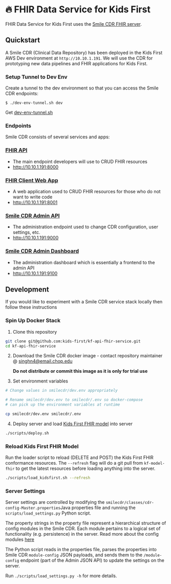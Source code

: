 # 🔥 FHIR Data Service for Kids First

FHIR Data Service for Kids First uses the [Smile CDR FHIR server](https://smilecdr.com/docs/).

## Quickstart

A Smile CDR (Clinical Data Repository) has been deployed in the Kids First AWS
Dev environment at `http://10.10.1.191`. We will use the CDR
for prototyping new data pipelines and FHIR applications for Kids First.

### Setup Tunnel to Dev Env
Create a tunnel to the dev environment so that you can access the Smile CDR
endpoints:

```shell
$ ./dev-env-tunnel.sh dev
```
Get [dev-env-tunnel.sh](https://github.com/kids-first/aws-infra-toolbox/blob/master/scripts/developer_scripts/dev-env-tunnel)

### Endpoints
Smile CDR consists of several services and apps:

### [FHIR API](https://smilecdr.com/docs/tutorial_and_tour/fhir_crud_operations.html)

- The main endpoint developers will use to CRUD FHIR resources
- http://10.10.1.191:8000

### [FHIR Client Web App](https://smilecdr.com/docs/fhir_repository/fhirweb_console.html)

- A web application used to CRUD FHIR resources for those who do not want to write code
- http://10.10.1.191:8001

### [Smile CDR Admin API](https://smilecdr.com/docs/fhir_repository/fhirweb_console.html)

- The administration endpoint used to change CDR configuration, user settings, etc.
- http://10.10.1.191:9000

### [Smile CDR Admin Dashboard](https://smilecdr.com/docs/modules/web_admin_console.html)

- The administration dashboard which is essentially a frontend to the admin API
- http://10.10.1.191:9100

## Development

If you would like to experiment with a Smile CDR service stack locally then
follow these instructions

### Spin Up Docker Stack

1. Clone this repository

```bash
git clone git@github.com:kids-first/kf-api-fhir-service.git
cd kf-api-fhir-service
```

2. Download the Smile CDR docker image - contact repository maintainer @ singhn4@email.chop.edu

    **Do not distribute or commit this image as it is only for trial use**

3. Set environment variables

```bash
# Change values in smilecdr/dev.env appropriately

# Rename smilecdr/dev.env to smilecdr/.env so docker-compose
# can pick up the environment variables at runtime

cp smilecdr/dev.env smilecdr/.env
```

4. Deploy server and load [Kids First FHIR model](https://github.com/kids-first/kf-model-fhir)
   into server

```bash
./scripts/deploy.sh
```

### Reload Kids First FHIR Model
Run the loader script to reload (DELETE and POST) the Kids First FHIR
conformance resources. The `--refresh` flag will do a git pull from
`kf-model-fhir` to get the latest resources before loading anything into
the server.

```bash
./scripts/load_kidsfirst.sh --refresh
```
### Server Settings

Server settings are controlled by modifying the
`smilecdr/classes/cdr-config-Master.properties`Java properties file and
running the `scripts/load_settings.py` Python script.

The property strings in the property file represent a hierarchical structure of
config modules in the Smile CDR. Each module pertains to a logical set of
functionality (e.g. persistence) in the server. Read more about the config modules
[here](https://smilecdr.com/docs/json_admin_endpoints/module_config_endpoint.html)

The Python script reads in the properties file, parses the properties
into Smile CDR `module-config` JSON payloads, and sends them to the
`/module-config` endpoint (part of the Admin JSON API) to update the settings
on the server.

Run `./scripts/load_settings.py -h` for more details.
